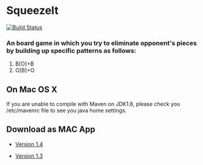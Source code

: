 # SqueezeIt

[![Build Status](https://travis-ci.org/zhangwei217245/SqueezeItBoard.svg?branch=master)](https://travis-ci.org/zhangwei217245/SqueezeItBoard)

### An board game in which you try to eliminate opponent's pieces by building up specific patterns as follows:

1. B[O]+B
2. O[B]+O


## On Mac OS X

If you are unable to compile with Maven on JDK1.8, please check you /etc/mavenrc file to see you java home settings.

## Download as MAC App

* [Version 1.4](https://s3-us-west-2.amazonaws.com/apprepo4xspirit/SqueezeIt-1.4.0.0.dmg)

* [Version 1.3](https://s3-us-west-2.amazonaws.com/apprepo4xspirit/SqueezeIt-1.3.0.0.dmg)

